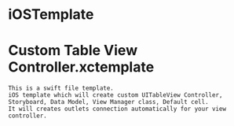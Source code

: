 # iOSTemplate

  # Custom Table View Controller.xctemplate
    This is a swift file template.
    iOS template which will create custom UITableView Controller, Storyboard, Data Model, View Manager class, Default cell.
    It will creates outlets connection automatically for your view controller.

